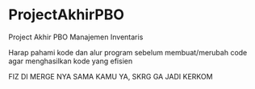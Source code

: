 # ProjectAkhirPBO
Project Akhir PBO Manajemen Inventaris

Harap pahami kode dan alur program sebelum membuat/merubah code agar menghasilkan kode yang efisien

FIZ DI MERGE NYA SAMA KAMU YA, SKRG GA JADI KERKOM
